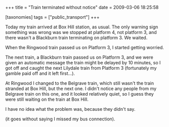 +++
title = "Train terminated without notice"
date = 2009-03-06 18:25:58

[taxonomies]
tags = ["public_transport"]
+++

Today my train arrived at Box Hill station, as usual. The only warning sign something was wrong was we stopped at platform 4, not platform 3, and there wasn't a Blackburn train terminating on platform 3. We waited.

When the Ringwood train passed us on Platform 3, I started getting worried.

The next train, a Blackburn train passed us on Platform 3, and we were given an automatic message the train might be delayed by 10 minutes, so I got off and caught the next Lilydale train from Platform 3 (fortunately my gamble paid off and it left first...).

At Ringwood I changed to the Belgrave train, which still wasn't the train stranded at Box Hill, but the next one. I didn't notice any people from my Belgrave train on this one, and it looked relatively quiet, so I guess they were still waiting on the train at Box Hill.

I have no idea what the problem was, because they didn't say.

(it goes without saying I missed my bus connection).
